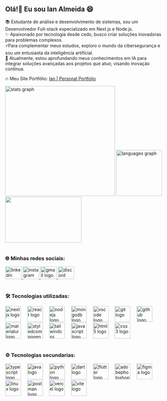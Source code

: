 ## Olá!👋 Eu sou Ian Almeida :smile:

📚 Estudante de análise e desenvolvimento de sistemas, sou um Desenvolvedor Full-stack especializado em Next.js e Node.js.<br/>
✨ Apaixonado por tecnologia desde cedo, busco criar soluções inovadoras para problemas complexos.<br/>
⚡Para complementar meus estudos, exploro o mundo da cibersegurança e sou um entusiasta da inteligência artificial.<br/>
🎯 Atualmente, estou aprofundando meus conhecimentos em IA para integrar soluções avançadas aos projetos que atuo, visando inovação contínua.<br/>

🔥 Meu Site Portfólio: [Ian | Personal Portfolio](https://devfollio.vercel.app/)
<br/>

<div>
  <img src="https://github-readme-stats.vercel.app/api?username=ian-alemida&hide_title=false&hide_rank=false&show_icons=true&include_all_commits=true&count_private=true&disable_animations=false&theme=tokyonight&locale=en&hide_border=false&order=1" width="350" alt="stats graph"  />
  <img src="https://github-readme-stats.vercel.app/api/top-langs?username=ian-alemida&locale=en&hide_title=false&layout=compact&card_width=250&langs_count=5&theme=tokyonight&hide_border=false&order=2" height="146" alt="languages graph"  />
  <img width="243" height="146" src="https://media1.giphy.com/media/v1.Y2lkPTc5MGI3NjExcmp4eTlkMTV6ZjlnN2Jnd3BhN3g4ZjZtNmRsMWU2NXhlY3Z2Y2U2aCZlcD12MV9pbnRlcm5hbF9naWZfYnlfaWQmY3Q9Zw/H5x3pKOwwtgY96TuZ1/giphy.webp"  />
</div>

<br>

### 🌐 Minhas redes sociais: 

<div align="left">
  <a href="www.linkedin.com/in/ian-almeida-3a707a240" target="_blank">
    <img src="https://raw.githubusercontent.com/maurodesouza/profile-readme-generator/master/src/assets/icons/social/linkedin/default.svg" width="52" height="40" alt="linkedin logo"  />
  </a>
  <a href="https://www.instagram.com/binary_jouney/?igshid=OGQ5ZDc2ODk2ZA%3D%3D%27" target="_blank">
    <img src="https://raw.githubusercontent.com/maurodesouza/profile-readme-generator/master/src/assets/icons/social/instagram/default.svg" width="52" height="40" alt="instagram logo"  />
  </a>
  <a href="mailto:ian.almeida357@gmail.com" target="_blank">
    <img src="https://raw.githubusercontent.com/maurodesouza/profile-readme-generator/master/src/assets/icons/social/gmail/default.svg" width="52" height="40" alt="gmail logo"  />
  </a>
  <a href="http://discordapp.com/users/942795010426957824" target="_blank">
    <img src="https://raw.githubusercontent.com/maurodesouza/profile-readme-generator/master/src/assets/icons/social/discord/default.svg" width="52" height="40" alt="discord logo"  />
  </a>
</div>

<br>

### 🛠 Tecnologias utilizadas: 

<div align="left">
  <img src="https://skillicons.dev/icons?i=nextjs" height="50" alt="nextjs logo"  />
  <img width="12" />
  <img src="https://skillicons.dev/icons?i=react" height="50" alt="react logo"  />
  <img width="12" />
  <img src="https://skillicons.dev/icons?i=nodejs" height=50" alt="nodejs logo"  />
  <img width="12" />
  <img src="https://skillicons.dev/icons?i=mongodb" height="50" alt="mongodb logo"  />
  <img width="12" />
  <img src="https://skillicons.dev/icons?i=vscode" height="50" alt="vscode logo"  />
  <img width="12" /> 
  <img src="https://skillicons.dev/icons?i=git" height="50" alt="git logo"  />
  <img width="12" />
  <img src="https://skillicons.dev/icons?i=github" height="50" alt="github logo"  />
  <img width="12" />
  <img src="https://skillicons.dev/icons?i=materialui" height="50" alt="materialui logo"  />
  <img width="12" />
  <img src="https://skillicons.dev/icons?i=styledcomponents" height="50" alt="styledcomponents logo"  />
  <img width="12" />
  <img src="https://skillicons.dev/icons?i=tailwind" height="50" alt="tailwindcss logo"  />
  <img width="12" />
  <img src="https://skillicons.dev/icons?i=js" height="50" alt="javascript logo"  />
  <img width="12" />
  <img src="https://skillicons.dev/icons?i=html" height="50" alt="html5 logo"  />
  <img width="12" />
  <img src="https://skillicons.dev/icons?i=css" height="50" alt="css3 logo"  />
</div>

<br>

### ⚙️ Tecnologias secundarias:

<div align="left">
  <img src="https://skillicons.dev/icons?i=ts" height="50" alt="typescript logo"  />
  <img width="12" />
  <img src="https://skillicons.dev/icons?i=java" height="50" alt="java logo"  />
  <img width="12" />
  <img src="https://skillicons.dev/icons?i=py" height="50" alt="python logo"  />
  <img width="12" />
  <img src="https://skillicons.dev/icons?i=dart" height="50" alt="dart logo"  />
  <img width="12" />
  <img src="https://skillicons.dev/icons?i=flutter" height="50" alt="flutter logo"  />
  <img width="12" />
  <img src="https://skillicons.dev/icons?i=ps" height="50" alt="adobephotoshop logo"  />
  <img width="12" />
  <img src="https://skillicons.dev/icons?i=figma" height="50" alt="figma logo"  />
  <img width="12" />
  <img src="https://skillicons.dev/icons?i=linux" height="50" alt="linux logo"  />
  <img width="12" />
  <img src="https://skillicons.dev/icons?i=postman" height="50" alt="postman logo"  />
  <img width="12" />
  <img src="https://skillicons.dev/icons?i=vercel" height="50" alt="vercel logo"  />
  <img width="12" />
  <img src="https://skillicons.dev/icons?i=vite" height="50" alt="vite logo"  />
</div>
